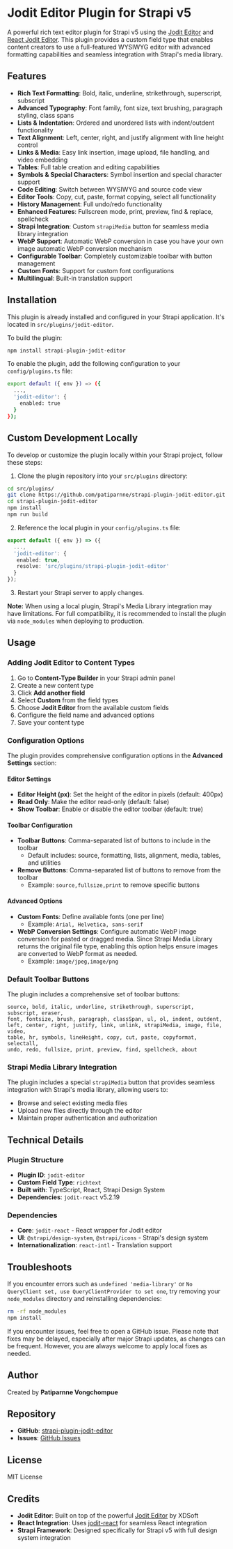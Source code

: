 # Jodit Editor Plugin for Strapi v5

A powerful rich text editor plugin for Strapi v5 using the [Jodit Editor](https://xdsoft.net/jodit/docs/index.html) and [React Jodit Editor](https://github.com/jodit/jodit-react). This plugin provides a custom field type that enables content creators to use a full-featured WYSIWYG editor with advanced formatting capabilities and seamless integration with Strapi's media library.

## Features

- **Rich Text Formatting**: Bold, italic, underline, strikethrough, superscript, subscript
- **Advanced Typography**: Font family, font size, text brushing, paragraph styling, class spans
- **Lists & Indentation**: Ordered and unordered lists with indent/outdent functionality
- **Text Alignment**: Left, center, right, and justify alignment with line height control
- **Links & Media**: Easy link insertion, image upload, file handling, and video embedding
- **Tables**: Full table creation and editing capabilities
- **Symbols & Special Characters**: Symbol insertion and special character support
- **Code Editing**: Switch between WYSIWYG and source code view
- **Editor Tools**: Copy, cut, paste, format copying, select all functionality
- **History Management**: Full undo/redo functionality
- **Enhanced Features**: Fullscreen mode, print, preview, find & replace, spellcheck
- **Strapi Integration**: Custom `strapiMedia` button for seamless media library integration
- **WebP Support**: Automatic WebP conversion in case you have your own image automatic WebP conversion mechanism
- **Configurable Toolbar**: Completely customizable toolbar with button management
- **Custom Fonts**: Support for custom font configurations
- **Multilingual**: Built-in translation support

## Installation

This plugin is already installed and configured in your Strapi application. It's located in `src/plugins/jodit-editor`.

To build the plugin:
```bash
npm install strapi-plugin-jodit-editor
```

To enable the plugin, add the following configuration to your `config/plugins.ts` file:
```bash
export default ({ env }) => ({
  ...,
  'jodit-editor': {
    enabled: true
  }
});
```

## Custom Development Locally

To develop or customize the plugin locally within your Strapi project, follow these steps:

1. Clone the plugin repository into your `src/plugins` directory:
  ```bash
  cd src/plugins/
  git clone https://github.com/patiparnne/strapi-plugin-jodit-editor.git
  cd strapi-plugin-jodit-editor
  npm install
  npm run build
  ```

2. Reference the local plugin in your `config/plugins.ts` file:
  ```typescript
  export default ({ env }) => ({
    ...,
    'jodit-editor': {
     enabled: true,
     resolve: 'src/plugins/strapi-plugin-jodit-editor'
    }
  });
  ```

3. Restart your Strapi server to apply changes.

**Note:** When using a local plugin, Strapi's Media Library integration may have limitations. For full compatibility, it is recommended to install the plugin via `node_modules` when deploying to production.

## Usage

### Adding Jodit Editor to Content Types

1. Go to **Content-Type Builder** in your Strapi admin panel
2. Create a new content type
3. Click **Add another field**
4. Select **Custom** from the field types
5. Choose **Jodit Editor** from the available custom fields
6. Configure the field name and advanced options
7. Save your content type

### Configuration Options

The plugin provides comprehensive configuration options in the **Advanced Settings** section:

#### Editor Settings

- **Editor Height (px)**: Set the height of the editor in pixels (default: 400px)
- **Read Only**: Make the editor read-only (default: false)
- **Show Toolbar**: Enable or disable the editor toolbar (default: true)

#### Toolbar Configuration

- **Toolbar Buttons**: Comma-separated list of buttons to include in the toolbar
  - Default includes: source, formatting, lists, alignment, media, tables, and utilities
- **Remove Buttons**: Comma-separated list of buttons to remove from the toolbar
  - Example: `source,fullsize,print` to remove specific buttons

#### Advanced Options

- **Custom Fonts**: Define available fonts (one per line)
  - Example: `Arial, Helvetica, sans-serif`
- **WebP Conversion Settings**: Configure automatic WebP image conversion for pasted or dragged media. Since Strapi Media Library returns the original file type, enabling this option helps ensure images are converted to WebP format as needed.
  - Example: `image/jpeg,image/png`

### Default Toolbar Buttons

The plugin includes a comprehensive set of toolbar buttons:

```
source, bold, italic, underline, strikethrough, superscript, subscript, eraser, 
font, fontsize, brush, paragraph, classSpan, ul, ol, indent, outdent, 
left, center, right, justify, link, unlink, strapiMedia, image, file, video, 
table, hr, symbols, lineHeight, copy, cut, paste, copyformat, selectall, 
undo, redo, fullsize, print, preview, find, spellcheck, about
```

### Strapi Media Library Integration

The plugin includes a special `strapiMedia` button that provides seamless integration with Strapi's media library, allowing users to:
- Browse and select existing media files
- Upload new files directly through the editor
- Maintain proper authentication and authorization

## Technical Details

### Plugin Structure

- **Plugin ID**: `jodit-editor`
- **Custom Field Type**: `richtext`
- **Built with**: TypeScript, React, Strapi Design System
- **Dependencies**: `jodit-react` v5.2.19

### Dependencies

- **Core**: `jodit-react` - React wrapper for Jodit editor
- **UI**: `@strapi/design-system`, `@strapi/icons` - Strapi's design system
- **Internationalization**: `react-intl` - Translation support

## Troubleshoots

If you encounter errors such as `undefined 'media-library'` or `No QueryClient set, use QueryClientProvider to set one`, try removing your `node_modules` directory and reinstalling dependencies:

```bash
rm -rf node_modules
npm install
```
If you encounter issues, feel free to open a GitHub issue. Please note that fixes may be delayed, especially after major Strapi updates, as changes can be frequent. However, you are always welcome to apply local fixes as needed.


## Author

Created by **Patiparnne Vongchompue**

## Repository

- **GitHub**: [strapi-plugin-jodit-editor](https://github.com/patiparnne/strapi-plugin-jodit-editor)
- **Issues**: [GitHub Issues](https://github.com/patiparnne/strapi-plugin-jodit-editor/issues)

## License

MIT License

## Credits

- **Jodit Editor**: Built on top of the powerful [Jodit Editor](https://xdsoft.net/jodit/docs/index.html) by XDSoft
- **React Integration**: Uses [jodit-react](https://github.com/jodit/jodit-react) for seamless React integration
- **Strapi Framework**: Designed specifically for Strapi v5 with full design system integration
